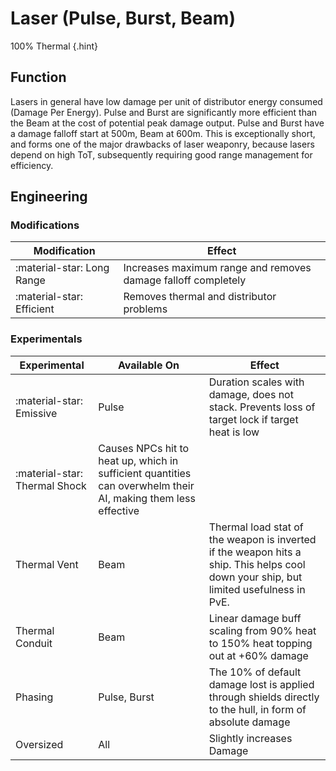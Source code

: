 # Laser (Pulse, Burst, Beam)

100% Thermal
{.hint}

## Function

Lasers in general have low damage per unit of distributor energy consumed (Damage Per Energy). Pulse and Burst are significantly more efficient than the Beam at the cost of potential peak damage output. Pulse and Burst have a damage falloff start at 500m, Beam at 600m. This is exceptionally short, and forms one of the major drawbacks of laser weaponry, because lasers depend on high ToT, subsequently requiring good range management for efficiency.

## Engineering
### Modifications

|Modification|Effect|
|-|-|
|:material-star: Long Range|Increases maximum range and removes damage falloff completely|
|:material-star: Efficient|Removes thermal and distributor problems|

### Experimentals

|Experimental|Available On|Effect|
|-|-|-|
|:material-star: Emissive|Pulse|Duration scales with damage, does not stack. Prevents loss of target lock if target heat is low|
|:material-star: Thermal Shock|Causes NPCs hit to heat up, which in sufficient quantities can overwhelm their AI, making them less effective|
|Thermal Vent|Beam|Thermal load stat of the weapon is inverted if the weapon hits a ship. This helps cool down your ship, but limited usefulness in PvE.|
|Thermal Conduit|Beam|Linear damage buff scaling from 90% heat to 150% heat topping out at +60% damage|
|Phasing|Pulse, Burst|The 10% of default damage lost is applied through shields directly to the hull, in form of absolute damage|
|Oversized|All|Slightly increases Damage|
